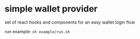# simple wallet provider

set of react hooks and components for an easy wallet login flow

run example: 
`sh example/run.sh`

